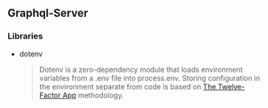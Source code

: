 ## Graphql-Server

### Libraries

- dotenv

  > Dotenv is a zero-dependency module that loads environment variables from a .env file into process.env. Storing configuration in the environment separate from code is based on [The Twelve-Factor App](https://12factor.net/config) methodology.
